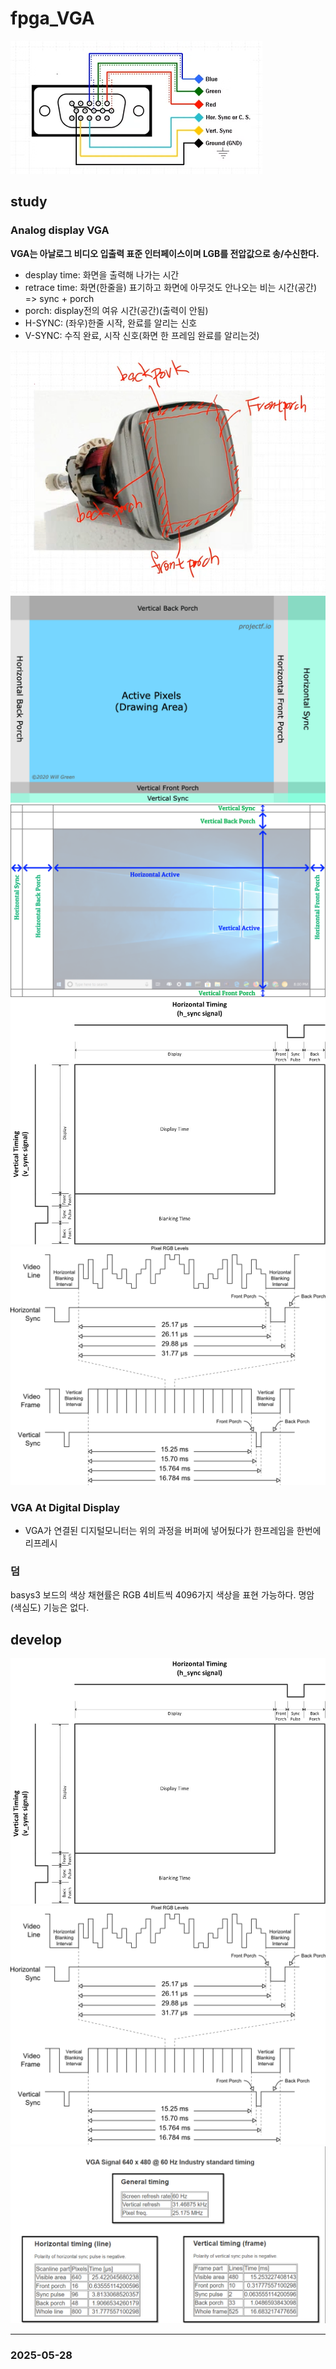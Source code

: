 # fpga_VGA

![vga_port](vga_port.png)<br/>

## study

### Analog display VGA
**VGA는 아날로그 비디오 입출력 표준 인터페이스이며 LGB를 전압값으로 송/수신한다.**
- desplay time: 화면을 출력해 나가는 시간
- retrace time: 화면(한줄을) 표기하고 화면에 아무것도 안나오는 비는 시간(공간) => sync + porch
- porch: display전의 여유 시간(공간)(출력이 안됨)
- H-SYNC: (좌우)한줄 시작, 완료를 알리는 신호
- V-SYNC: 수직 완료, 시작 신호(화면 한 프레임 완료를 알리는것)<br/>

![VGA_Braun](image.png)<br/>
![alt text](image-3.png)<br/>
![alt text](image-1.png)<br/>
![alt text](image-2.png)<br/>
![alt text](image-4.png)<br/>


### VGA At Digital Display
- VGA가 연결된 디지털모니터는 위의 과정을 버퍼에 넣어뒀다가 한프레임을 한번에 리프레시

### 덤
basys3 보드의 색상 채현률은 RGB 4비트씩 4096가지 색상을 표현 가능하다. 명암(색심도) 기능은 없다.

## develop

![alt text](image-2.png)<br/>
![alt text](image-4.png)<br/>
![VGA_industry_standard_timing](image-5.png)<br/>
_  _  _
### 2025-05-28
